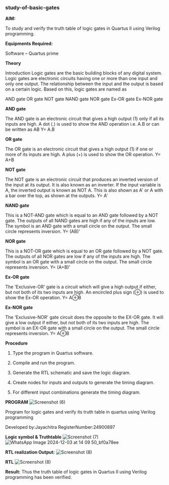 ### study-of-basic-gates

**AIM:** 

To study and verify the truth table of logic gates in Quartus II using Verilog programming.

**Equipments Required:**

Software – Quartus prime 

**Theory**

Introduction Logic gates are the basic building blocks of any digital system. Logic gates are electronic circuits having one or more than one input and only one output. The relationship between the input and the output is based on a certain logic. Based on this, logic gates are named as

AND gate OR gate NOT gate NAND gate NOR gate Ex-OR gate Ex-NOR gate

**AND gate**

The AND gate is an electronic circuit that gives a high output (1) only if all its inputs are high. A dot (.) is used to show the AND operation i.e. A.B or can be written as AB
Y= A.B

**OR gate** 

The OR gate is an electronic circuit that gives a high output (1) if one or more of its inputs are high. A plus (+) is used to show the OR operation.
Y= A+B

**NOT gate**

The NOT gate is an electronic circuit that produces an inverted version of the input at its output. It is also known as an inverter. If the input variable is A, the inverted output is known as NOT A. This is also shown as A' or A with a bar over the top, as shown at the outputs.
Y= A'

**NAND gate**

This is a NOT-AND gate which is equal to an AND gate followed by a NOT gate. The outputs of all NAND gates are high if any of the inputs are low. The symbol is an AND gate with a small circle on the output. The small circle represents inversion.
Y= (AB)’

**NOR gate**

This is a NOT-OR gate which is equal to an OR gate followed by a NOT gate. The outputs of all NOR gates are low if any of the inputs are high. The symbol is an OR gate with a small circle on the output. The small circle represents inversion.
Y= (A+B)’

**Ex-OR gate**

The 'Exclusive-OR' gate is a circuit which will give a high output if either, but not both of its two inputs are high. An encircled plus sign (⊕) is used to show the Ex-OR operation.
Y= A⊕B

**Ex-NOR gate**

The 'Exclusive-NOR' gate circuit does the opposite to the EX-OR gate. It will give a low output if either, but not both of its two inputs are high. The symbol is an EX-OR gate with a small circle on the output. The small circle represents inversion.
Y= A⊕B

**Procedure** 

1.	Type the program in Quartus software.

2.	Compile and run the program.

3.	Generate the RTL schematic and save the logic diagram.

4.	Create nodes for inputs and outputs to generate the timing diagram.

5.	For different input combinations generate the timing diagram.


**PROGRAM**
![Screenshot (6)](https://github.com/user-attachments/assets/d92f2dc2-0d04-4749-9090-57ebe03be14f)

Program for logic gates and verify its truth table in quartus using Verilog programming

 Developed by:Jayachitra RegisterNumber:24900897 
 
**Logic symbol & Truthtable**
![Screenshot (7)](https://github.com/user-attachments/assets/4e53d4f4-8bcd-4fae-82e9-5503e579d4c2)
![WhatsApp Image 2024-12-03 at 14 09 50_bf0a78ee](https://github.com/user-attachments/assets/2183cc05-65aa-43a0-9d0b-a7eb6a6f1328)



**RTL realization Output:** 
![Screenshot (8)](https://github.com/user-attachments/assets/070576dd-134d-4149-9fd9-535c6f6a45e1)

**RTL**
![Screenshot (8)](https://github.com/user-attachments/assets/c204483f-f23b-463b-b748-f6304a7c7c98)


**Result:**
Thus the truth table of logic gates in Quartus II using Verilog programming has been verified.


